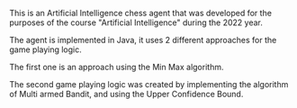 This is an Artificial Intelligence chess agent that was developed for the purposes of the course "Artificial Intelligence" during the 2022 year. 

The agent is implemented in Java, it uses 2 different approaches for the game playing logic. 

The first one is an approach using the Min Max algorithm.

The second game playing logic was created by implementing the algorithm of Multi armed Bandit, and using the Upper Confidence Bound.

